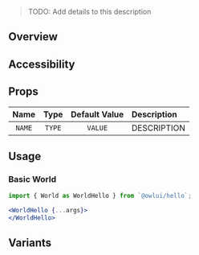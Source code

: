 > TODO: Add details to this description

## Overview

## Accessibility

## Props

|     Name     |              Type               | Default Value | Description                                                         |
| :----------: | :-----------------------------: | :-----------: | :------------------------------------------------------------------ |
| `NAME` | `TYPE` |   `VALUE`   | DESCRIPTION |

## Usage

### Basic World

```jsx
import { World as WorldHello } from `@owlui/hello`;

<WorldHello {...args}>
</WorldHello>
```

## Variants